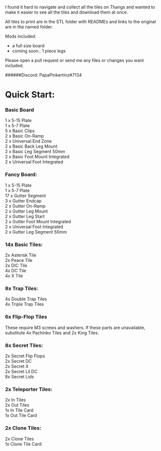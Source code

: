 I found it hard to navigate and collect all the tiles on Thangs and wanted to make it easier to see all the tiles and download them at once.

All tiles to print are in the STL folder with READMEs and links to the original are in the named folder.

Mods included:

- a full size board
- coming soon.. 1 piece legs


Please open a pull request or send me any files or changes you want included.

######Discord: PapaPinkertinz#7134



# Quick Start:

### Basic Board
1 x 5-15 Plate\
1 x 5-7 Plate\
5 x Basic Clips\
2 x Basic On-Ramp\
2 x Universal End Zone\
2 x Basic Back Leg Mount\
2 x Basic Leg Segment 50mm\
2 x Basic Foot Mount Integrated\
2 x Universal Foot Integrated


### Fancy Board:
1 x 5-15 Plate\
1 x 5-7 Plate\
17 x Gutter Segment\
3 x Gutter Endcap\
2 x Gutter On-Ramp\
2 x Gutter Leg Mount\
2 x Gutter Leg Start\
2 x Gutter Foot Mount Integrated\
2 x Universal Foot Integrated\
2 x Gutter Leg Segment 50mm

### 14x Basic Tiles:

2x Asterisk Tile\
2x Peace Tile\
2x DIC Tile\
4x DC Tile\
4x X Tile

### 8x Trap Tiles:

4x Double Trap Tiles\
4x Triple Trap Tiles

### 6x Flip-Flop Tiles
These require M3 screws and washers. If these parts are unavailable, substitute 4x Pachinko Tiles and 2x King Tiles.

### 8x Secret Tiles:

2x Secret Flip Flops\
2x Secret DC\
2x Secret X\
2x Secret Lil DC\
8x Secret Lids

### 2x Teleporter Tiles:

2x In Tiles\
2x Out Tiles\
1x In Tile Card\
1x Out Tile Card

### 2x Clone Tiles:

2x Clone Tiles\
1x Clone Tile Card

